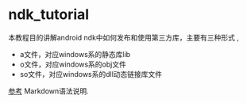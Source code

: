 ndk_tutorial
============

本教程目的讲解android ndk中如何发布和使用第三方库，主要有三种形式 ,
* a文件，对应windows系的静态库lib
* o文件，对应windows系的obj文件
* so文件，对应windows系的dll动态链接库文件

[参考](http://wowubuntu.com/markdown/) Markdown语法说明.
